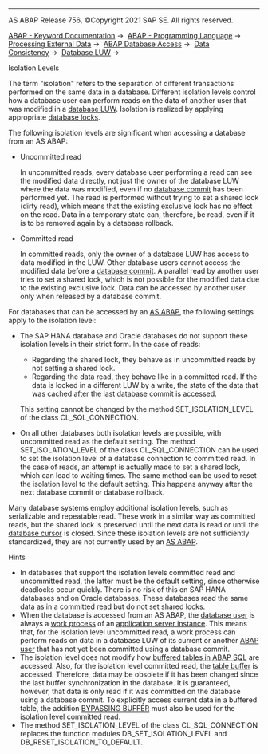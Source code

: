   

* * *

AS ABAP Release 756, ©Copyright 2021 SAP SE. All rights reserved.

[ABAP - Keyword Documentation](javascript:call_link\('abenabap.htm'\)) →  [ABAP - Programming Language](javascript:call_link\('abenabap_reference.htm'\)) →  [Processing External Data](javascript:call_link\('abenabap_language_external_data.htm'\)) →  [ABAP Database Access](javascript:call_link\('abendb_access.htm'\)) →  [Data Consistency](javascript:call_link\('abendata_consistency.htm'\)) →  [Database LUW](javascript:call_link\('abendb_transaction.htm'\)) → 

Isolation Levels

The term "isolation" refers to the separation of different transactions performed on the same data in a database. Different isolation levels control how a database user can perform reads on the data of another user that was modified in a [database LUW](javascript:call_link\('abendatabase_luw_glosry.htm'\) "Glossary Entry"). Isolation is realized by applying appropriate [database locks](javascript:call_link\('abendatabase_lock_glosry.htm'\) "Glossary Entry").

The following isolation levels are significant when accessing a database from an AS ABAP:

-   Uncommitted read
    
    In uncommitted reads, every database user performing a read can see the modified data directly, not just the owner of the database LUW where the data was modified, even if no [database commit](javascript:call_link\('abendb_commit.htm'\)) has been performed yet. The read is performed without trying to set a shared lock (dirty read), which means that the existing exclusive lock has no effect on the read. Data in a temporary state can, therefore, be read, even if it is to be removed again by a database rollback.
    
-   Committed read
    
    In committed reads, only the owner of a database LUW has access to data modified in the LUW. Other database users cannot access the modified data before a [database commit](javascript:call_link\('abendb_commit.htm'\)). A parallel read by another user tries to set a shared lock, which is not possible for the modified data due to the existing exclusive lock. Data can be accessed by another user only when released by a database commit.
    

For databases that can be accessed by an [AS ABAP](javascript:call_link\('abenas_abap_glosry.htm'\) "Glossary Entry"), the following settings apply to the isolation level:

-   The SAP HANA database and Oracle databases do not support these isolation levels in their strict form. In the case of reads:
    
    -   Regarding the shared lock, they behave as in uncommitted reads by not setting a shared lock.
    -   Regarding the data read, they behave like in a committed read. If the data is locked in a different LUW by a write, the state of the data that was cached after the last database commit is accessed.
    
    This setting cannot be changed by the method SET\_ISOLATION\_LEVEL of the class CL\_SQL\_CONNECTION.
    
-   On all other databases both isolation levels are possible, with uncommitted read as the default setting. The method SET\_ISOLATION\_LEVEL of the class CL\_SQL\_CONNECTION can be used to set the isolation level of a database connection to committed read. In the case of reads, an attempt is actually made to set a shared lock, which can lead to waiting times. The same method can be used to reset the isolation level to the default setting. This happens anyway after the next database commit or database rollback.

Many database systems employ additional isolation levels, such as serializable and repeatable read. These work in a similar way as committed reads, but the shared lock is preserved until the next data is read or until the [database cursor](javascript:call_link\('abendatabase_cursor_glosry.htm'\) "Glossary Entry") is closed. Since these isolation levels are not sufficiently standardized, they are not currently used by an [AS ABAP](javascript:call_link\('abenas_abap_glosry.htm'\) "Glossary Entry").

Hints

-   In databases that support the isolation levels committed read and uncommitted read, the latter must be the default setting, since otherwise deadlocks occur quickly. There is no risk of this on SAP HANA databases and on Oracle databases. These databases read the same data as in a committed read but do not set shared locks.
-   When the database is accessed from an AS ABAP, the [database user](javascript:call_link\('abendatabase_user_glosry.htm'\) "Glossary Entry") is always a [work process](javascript:call_link\('abenwork_process_glosry.htm'\) "Glossary Entry") of an [application server instance](javascript:call_link\('abenas_instance_glosry.htm'\) "Glossary Entry"). This means that, for the isolation level uncommitted read, a work process can perform reads on data in a database LUW of its current or another [ABAP user](javascript:call_link\('abenabap_user_glosry.htm'\) "Glossary Entry") that has not yet been committed using a database commit.
-   The isolation level does not modify how [buffered tables in ABAP SQL](javascript:call_link\('abensap_puffering.htm'\)) are accessed. Also, for the isolation level committed read, the [table buffer](javascript:call_link\('abentable_buffer_glosry.htm'\) "Glossary Entry") is accessed. Therefore, data may be obsolete if it has been changed since the last buffer synchronization in the database. It is guaranteed, however, that data is only read if it was committed on the database using a database commit. To explicitly access current data in a buffered table, the addition [BYPASSING BUFFER](javascript:call_link\('abapselect_additions.htm'\)) must also be used for the isolation level committed read.
-   The method SET\_ISOLATION\_LEVEL of the class CL\_SQL\_CONNECTION replaces the function modules DB\_SET\_ISOLATION\_LEVEL and DB\_RESET\_ISOLATION\_TO\_DEFAULT.